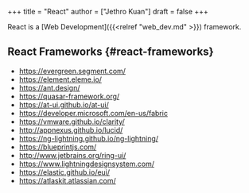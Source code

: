 +++
title = "React"
author = ["Jethro Kuan"]
draft = false
+++

React is a [Web Development]({{<relref "web_dev.md" >}}) framework.

## React Frameworks {#react-frameworks}

- <https://evergreen.segment.com/>
- <https://element.eleme.io/>
- <https://ant.design/>
- <https://quasar-framework.org/>
- <https://at-ui.github.io/at-ui/>
- <https://developer.microsoft.com/en-us/fabric>
- <https://vmware.github.io/clarity/>
- <http://appnexus.github.io/lucid/>
- <https://ng-lightning.github.io/ng-lightning/>
- <https://blueprintjs.com/>
- <http://www.jetbrains.org/ring-ui/>
- <https://www.lightningdesignsystem.com/>
- <https://elastic.github.io/eui/>
- <https://atlaskit.atlassian.com/>
